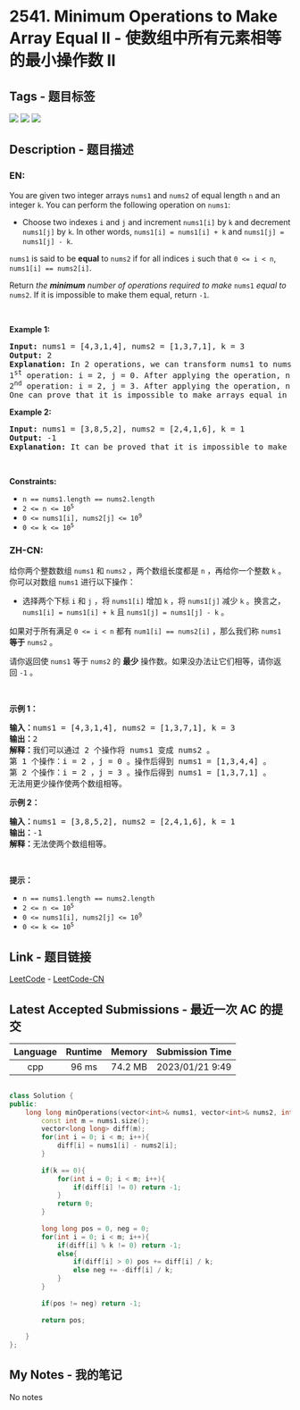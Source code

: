 
# 2541. Minimum Operations to Make Array Equal II - 使数组中所有元素相等的最小操作数 II

## Tags - 题目标签

 <img src="https://img.shields.io/badge/Greedy-贪心-blue.svg">   <img src="https://img.shields.io/badge/Array-数组-blue.svg">   <img src="https://img.shields.io/badge/Math-数学-blue.svg">  


## Description - 题目描述

### EN:
<p>You are given two integer arrays <code>nums1</code> and <code>nums2</code> of equal length <code>n</code> and an integer <code>k</code>. You can perform the following operation on <code>nums1</code>:</p>

<ul>
	<li>Choose two indexes <code>i</code> and <code>j</code> and increment <code>nums1[i]</code> by <code>k</code> and decrement <code>nums1[j]</code> by <code>k</code>. In other words, <code>nums1[i] = nums1[i] + k</code> and <code>nums1[j] = nums1[j] - k</code>.</li>
</ul>

<p><code>nums1</code> is said to be <strong>equal</strong> to <code>nums2</code> if for all indices <code>i</code> such that <code>0 &lt;= i &lt; n</code>, <code>nums1[i] == nums2[i]</code>.</p>

<p>Return <em>the <strong>minimum</strong> number of operations required to make </em><code>nums1</code><em> equal to </em><code>nums2</code>. If it is impossible to make them equal, return <code>-1</code>.</p>

<p>&nbsp;</p>
<p><strong class="example">Example 1:</strong></p>

<pre>
<strong>Input:</strong> nums1 = [4,3,1,4], nums2 = [1,3,7,1], k = 3
<strong>Output:</strong> 2
<strong>Explanation:</strong> In 2 operations, we can transform nums1 to nums2.
1<sup>st</sup> operation: i = 2, j = 0. After applying the operation, nums1 = [1,3,4,4].
2<sup>nd</sup> operation: i = 2, j = 3. After applying the operation, nums1 = [1,3,7,1].
One can prove that it is impossible to make arrays equal in fewer operations.</pre>

<p><strong class="example">Example 2:</strong></p>

<pre>
<strong>Input:</strong> nums1 = [3,8,5,2], nums2 = [2,4,1,6], k = 1
<strong>Output:</strong> -1
<strong>Explanation:</strong> It can be proved that it is impossible to make the two arrays equal.
</pre>

<p>&nbsp;</p>
<p><strong>Constraints:</strong></p>

<ul>
	<li><code>n == nums1.length == nums2.length</code></li>
	<li><code>2 &lt;= n &lt;= 10<sup>5</sup></code></li>
	<li><code>0 &lt;= nums1[i], nums2[j] &lt;= 10<sup>9</sup></code></li>
	<li><code>0 &lt;= k &lt;= 10<sup>5</sup></code></li>
</ul>


### ZH-CN:
<p>给你两个整数数组&nbsp;<code>nums1</code> 和&nbsp;<code>nums2</code>&nbsp;，两个数组长度都是&nbsp;<code>n</code>&nbsp;，再给你一个整数&nbsp;<code>k</code>&nbsp;。你可以对数组&nbsp;<code>nums1</code>&nbsp;进行以下操作：</p>

<ul>
	<li>选择两个下标&nbsp;<code>i</code> 和&nbsp;<code>j</code>&nbsp;，将&nbsp;<code>nums1[i]</code>&nbsp;增加&nbsp;<code>k</code>&nbsp;，将&nbsp;<code>nums1[j]</code>&nbsp;减少&nbsp;<code>k</code>&nbsp;。换言之，<code>nums1[i] = nums1[i] + k</code> 且&nbsp;<code>nums1[j] = nums1[j] - k</code>&nbsp;。</li>
</ul>

<p>如果对于所有满足&nbsp;<code>0 &lt;= i &lt; n</code>&nbsp;都有&nbsp;<code>num1[i] == nums2[i]</code>&nbsp;，那么我们称&nbsp;<code>nums1</code> <strong>等于</strong>&nbsp;<code>nums2</code>&nbsp;。</p>

<p>请你返回使<em>&nbsp;</em><code>nums1</code><em> </em>等于<em>&nbsp;</em><code>nums2</code>&nbsp;的&nbsp;<strong>最少</strong>&nbsp;操作数。如果没办法让它们相等，请你返回&nbsp;<code>-1</code>&nbsp;。</p>

<p>&nbsp;</p>

<p><strong>示例 1：</strong></p>

<pre><b>输入：</b>nums1 = [4,3,1,4], nums2 = [1,3,7,1], k = 3
<b>输出：</b>2
<b>解释：</b>我们可以通过 2 个操作将 nums1 变成 nums2 。
第 1 个操作：i = 2 ，j = 0 。操作后得到 nums1 = [1,3,4,4] 。
第 2 个操作：i = 2 ，j = 3 。操作后得到 nums1 = [1,3,7,1] 。
无法用更少操作使两个数组相等。</pre>

<p><strong>示例 2：</strong></p>

<pre><b>输入：</b>nums1 = [3,8,5,2], nums2 = [2,4,1,6], k = 1
<b>输出：</b>-1
<b>解释：</b>无法使两个数组相等。
</pre>

<p>&nbsp;</p>

<p><strong>提示：</strong></p>

<ul>
	<li><code>n == nums1.length == nums2.length</code></li>
	<li><code>2 &lt;= n &lt;= 10<sup>5</sup></code></li>
	<li><code>0 &lt;= nums1[i], nums2[j] &lt;= 10<sup>9</sup></code></li>
	<li><code>0 &lt;= k &lt;= 10<sup>5</sup></code></li>
</ul>



## Link - 题目链接

[LeetCode](https://leetcode.com/problems/minimum-operations-to-make-array-equal-ii/description/)  -  [LeetCode-CN](https://leetcode.cn/problems/minimum-operations-to-make-array-equal-ii/description/)
## Latest Accepted Submissions - 最近一次 AC 的提交


| Language | Runtime | Memory | Submission Time |
|:---:|:---:|:---:|:---:|
| cpp  | 96 ms | 74.2 MB | 2023/01/21 9:49 |

```cpp

class Solution {
public:
    long long minOperations(vector<int>& nums1, vector<int>& nums2, int k) {
        const int m = nums1.size();
        vector<long long> diff(m);
        for(int i = 0; i < m; i++){
            diff[i] = nums1[i] - nums2[i];
        }
        
        if(k == 0){
            for(int i = 0; i < m; i++){
                if(diff[i] != 0) return -1;
            }
            return 0;
        }
        
        long long pos = 0, neg = 0;
        for(int i = 0; i < m; i++){
            if(diff[i] % k != 0) return -1;
            else{
                if(diff[i] > 0) pos += diff[i] / k;
                else neg += -diff[i] / k;
            }
        }
        
        if(pos != neg) return -1;
        
        return pos;
        
    }
};

```
## My Notes - 我的笔记


No notes

